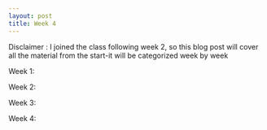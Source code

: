 ```yaml
---
layout: post
title: Week 4
---
```



Disclaimer : I joined the class following week 2, so this blog post will cover all the material from the start-it will be categorized week by week

Week 1:

Week 2:

Week 3:

Week 4:
